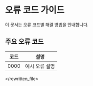 # 오류 코드 가이드

이 문서는 오류 코드별 해결 방법을 안내합니다.

## 주요 오류 코드

| 코드 | 설명 |
|------|------|
| 0000 | 예시 오류 설명 |

</rewritten_file> 